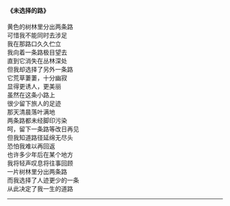 #### 《未选择的路》

黄色的树林里分出两条路<br>
可惜我不能同时去涉足<br>
我在那路口久久伫立<br>
我向着一条路极目望去<br>
直到它消失在丛林深处<br>
但我却选择了另外一条路<br>
它荒草萋萋，十分幽寂<br>
显得更诱人，更美丽<br>
虽然在这条小路上<br>
很少留下旅人的足迹<br>
那天清晨落叶满地<br>
两条路都未经脚印污染<br>
呵，留下一条路等改日再见<br>
但我知道路径延绵无尽头<br>
恐怕我难以再回返<br>
也许多少年后在某个地方<br>
我将轻声叹息将往事回顾<br>
一片树林里分出两条路<br>
而我选择了人迹更少的一条<br>
从此决定了我一生的道路

***